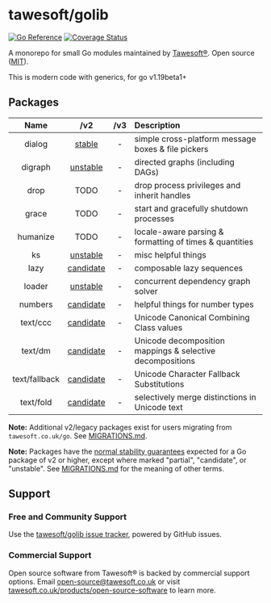 # tawesoft/golib 

[![Go Reference](https://pkg.go.dev/badge/github.com/tawesoft/golib/v2.svg)](https://pkg.go.dev/github.com/tawesoft/golib/v2)
[![Coverage Status](https://coveralls.io/repos/github/tawesoft/golib/badge.svg?branch=v2)](https://coveralls.io/github/tawesoft/golib?branch=v2)

A monorepo for small Go modules maintained by
[Tawesoft®](https://www.tawesoft.co.uk). Open source ([MIT](/LICENSE.txt)).

This is modern code with generics, for go v1.19beta1+


## Packages

|     Name      |       /v2        | /v3 | Description                                               |
|:-------------:|:----------------:|:---:|:----------------------------------------------------------|
|    dialog     |  [stable][101]   |  -  | simple cross-platform message boxes & file pickers        |
|    digraph    | [unstable][102]  |  -  | directed graphs (including DAGs)                          |
|     drop      |       TODO       |  -  | drop process privileges and inherit handles               |
|     grace     |       TODO       |  -  | start and gracefully shutdown processes                   |
|   humanize    |       TODO       |  -  | locale-aware parsing & formatting of times & quantities   |
|      ks       | [unstable][102]  |  -  | misc helpful things                                       |
|     lazy      | [candidate][103] |  -  | composable lazy sequences                                 |
|    loader     | [unstable][105]  |  -  | concurrent dependency graph solver                        |
|    numbers    | [candidate][106] |  -  | helpful things for number types                           |
|   text/ccc    | [candidate][107] |  -  | Unicode Canonical Combining Class values                  |
|    text/dm    | [candidate][108] |  -  | Unicode decomposition mappings & selective decompositions |
| text/fallback | [candidate][109] |  -  | Unicode Character Fallback Substitutions                  | 
|   text/fold   | [candidate][110] |  -  | selectively merge distinctions in Unicode text            |

[101]: https://pkg.go.dev/github.com/tawesoft/golib/v2/dialog
[102]: https://pkg.go.dev/github.com/tawesoft/golib/v2/digraph
[103]: https://pkg.go.dev/github.com/tawesoft/golib/v2/ks
[104]: https://pkg.go.dev/github.com/tawesoft/golib/v2/lazy
[105]: https://pkg.go.dev/github.com/tawesoft/golib/v2/loader
[106]: https://pkg.go.dev/github.com/tawesoft/golib/v2/numbers
[107]: https://pkg.go.dev/github.com/tawesoft/golib/v2/text/ccc
[108]: https://pkg.go.dev/github.com/tawesoft/golib/v2/text/dm
[109]: https://pkg.go.dev/github.com/tawesoft/golib/v2/text/fallback
[110]: https://pkg.go.dev/github.com/tawesoft/golib/v2/text/fold

**Note:** Additional v2/legacy packages exist for users migrating from
`tawesoft.co.uk/go`. See [MIGRATIONS.md](/MIGRATIONS.md).

**Note:** Packages have the
[normal stability guarantees](https://go.dev/doc/modules/version-numbers)
expected for a Go package of v2 or higher, except where marked 
"partial", "candidate", or "unstable". See 
[MIGRATIONS.md](/MIGRATIONS.md) 
for the meaning of other terms. 

## Support

### Free and Community Support

Use the [tawesoft/golib issue tracker](), powered by GitHub issues.

### Commercial Support

Open source software from Tawesoft® is backed by commercial support options.
Email [open-source@tawesoft.co.uk](mailto:open-source@tawesoft.co.uk) or visit
[tawesoft.co.uk/products/open-source-software](https://www.tawesoft.co.uk/products/open-source-software) 
to learn more.
